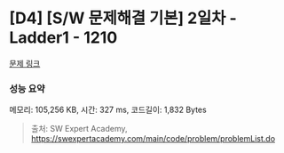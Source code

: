 # [D4] [S/W 문제해결 기본] 2일차 - Ladder1 - 1210 

[문제 링크](https://swexpertacademy.com/main/code/problem/problemDetail.do?contestProbId=AV14ABYKADACFAYh) 

### 성능 요약

메모리: 105,256 KB, 시간: 327 ms, 코드길이: 1,832 Bytes



> 출처: SW Expert Academy, https://swexpertacademy.com/main/code/problem/problemList.do